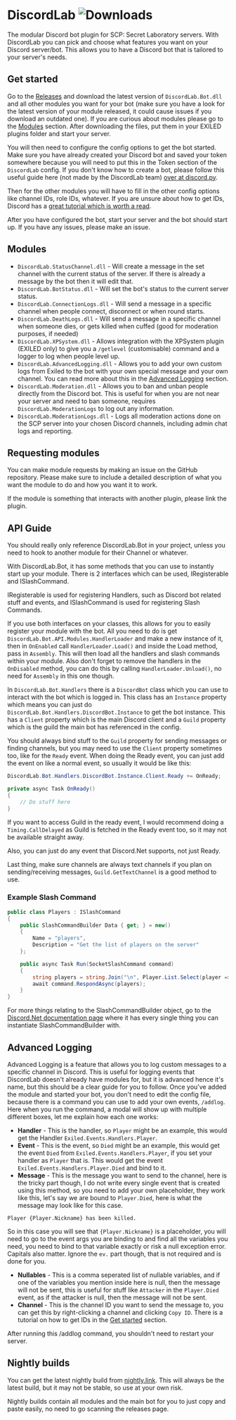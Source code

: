 # DiscordLab ![Downloads](https://img.shields.io/github/downloads/JayXTQ/DiscordLab/total)

The modular Discord bot plugin for SCP: Secret Laboratory servers. With DiscordLab you can pick and choose what
features you want on your Discord server/bot. This allows you to have a Discord bot that is tailored to your server's needs.

## Get started

Go to the [Releases](https://github.com/JayXTQ/DiscordLab/releases) and download the latest version
of `DiscordLab.Bot.dll` and all other modules you want for your bot (make sure you have a look for the latest version of your module released, 
it could cause issues if you download an outdated one). If you are curious about modules please go to
the [Modules](#modules) section. After downloading the files, put them in your EXILED plugins folder and start
your server.

You will then need to configure the config options to get the bot started. Make sure you have already created
your Discord bot and saved your token somewhere because you will need to put this in the Token section of the
`DiscordLab` config. If you don't know how to create a bot, please follow this
useful guide here (not made by the DiscordLab team) [over at discord.py](https://discordpy.readthedocs.io/en/stable/discord.html).

Then for the other modules you will have to fill in the other config options like channel IDs, role IDs, whatever.
If you are unsure about how to get IDs, Discord has a 
[great tutorial which is worth a read](https://support.discord.com/hc/en-us/articles/206346498-Where-can-I-find-my-User-Server-Message-ID).

After you have configured the bot, start your server and the bot should start up. If you have any issues, please make an issue.

## Modules

- `DiscordLab.StatusChannel.dll` - Will create a message in the set channel with the current status of the server. If there is already a message by the bot then it will edit that.
- `DiscordLab.BotStatus.dll` - Will set the bot's status to the current server status.
- `DiscordLab.ConnectionLogs.dll` - Will send a message in a specific channel when people connect, disconnect or when round starts.
- `DiscordLab.DeathLogs.dll` - Will send a message in a specific channel when someone dies, or gets killed when cuffed (good for moderation purposes, if needed)
- `DiscordLab.XPSystem.dll` - Allows integration with the XPSystem plugin (EXILED only) to give you a `/getlevel` (customisable) command and a logger to log when people level up.
- `DiscordLab.AdvancedLogging.dll` - Allows you to add your own custom logs from Exiled to the bot with your own special message and your own channel. You can read more
about this in the [Advanced Logging](#advanced-logging) section.
- `DiscordLab.Moderation.dll` - Allows you to ban and unban people directly from the Discord bot. This is useful for when you are not near your server and need to ban someone, requires `DiscordLab.ModerationLogs` to log out
any information.
-  `DiscordLab.ModerationLogs.dll` - Logs all moderation actions done on the SCP server into your chosen Discord channels, including admin chat logs and reporting. 

## Requesting modules

You can make module requests by making an issue on the GitHub repository. Please make sure
to include a detailed description of what you want the module to do and how you want it to work.

If the module is something that interacts with another plugin, please link the plugin.

## API Guide

You should really only reference DiscordLab.Bot in your project, unless you need to hook to another module for their Channel or whatever.

With DiscordLab.Bot, it has some methods that you can use to instantly start up your module. There is 2 interfaces which can be used, IRegisterable and ISlashCommand.

IRegisterable is used for registering Handlers, such as Discord bot related stuff and events, and ISlashCommand is used for registering Slash Commands.

If you use both interfaces on your classes, this allows for you to easily register your module with the bot. All you need to do is get `DiscordLab.Bot.API.Modules.HandlerLoader` and make a new instance of it, then in
`OnEnabled` call `HandlerLoader.Load()` and inside the Load method, pass in `Assembly`. This will then load all the handlers and slash commands within your module. Also don't forget to remove the handlers in the `OnDisabled`
method, you can do this by calling `HandlerLoader.Unload()`, no need for `Assembly` in this one though.

In `DiscordLab.Bot.Handlers` there is a `DiscordBot` class which you can use to interact with the bot which is logged in.
This class has an `Instance` property which means you can just do `DiscordLab.Bot.Handlers.DiscordBot.Instance` to get the bot instance. This has
a `Client` property which is the main Discord client and a `Guild` property which is the guild the main bot has referenced in the config.

You should always bind stuff to the `Guild` property for sending messages or finding channels, but you may need to
use the `Client` property sometimes too, like for the `Ready` event. When doing the Ready event, you can just add the
event on like a normal event, so usually it would be like this:

```csharp
DiscordLab.Bot.Handlers.DiscordBot.Instance.Client.Ready += OnReady;
```

```csharp
private async Task OnReady()
{
    // Do stuff here
}
```

If you want to access Guild in the ready event, I would recommend doing a `Timing.CallDelayed` as Guild is fetched in the Ready
event too, so it may not be available straight away.

Also, you can just do any event that Discord.Net supports, not just Ready.

Last thing, make sure channels are always text channels if you plan on sending/receiving messages, `Guild.GetTextChannel` is a good method to use.

### Example Slash Command

```csharp
public class Players : ISlashCommand
{
    public SlashCommandBuilder Data { get; } = new()
    {
        Name = "players",
        Description = "Get the list of players on the server"
    };

    public async Task Run(SocketSlashCommand command)
    {
        string players = string.Join("\n", Player.List.Select(player => player.Nickname));
        await command.RespondAsync(players);
    }
}
```

For more things relating to the SlashCommandBuilder object, go to the [Discord.Net documentation page](https://docs.discordnet.dev/api/Discord.SlashCommandBuilder.html) where it has every single thing you can instantiate SlashCommandBuilder with.

## Advanced Logging

Advanced Logging is a feature that allows you to log custom messages to a specific channel in Discord. This is useful for logging
events that DiscordLab doesn't already have modules for, but it is advanced hence it's name, but this should be a clear guide for
you to follow. Once you've added the module and started your bot, you don't need to edit the config file, because there is a command
you can use to add your own events, `/addlog`. Here when you run the command, a modal will show up with multiple different boxes, let
me explain how each one works:

- **Handler** - This is the handler, so `Player` might be an example, this would get the Handler `Exiled.Events.Handlers.Player`.
- **Event** - This is the event, so `Died` might be an example, this would get the event `Died` from `Exiled.Events.Handlers.Player`, 
if you set your handler as `Player` that is. This would get the event `Exiled.Events.Handlers.Player.Died` and bind to it.
- **Message** - This is the message you want to send to the channel, here is the tricky part though, I do not write every single event that
is created using this method, so you need to add your own placeholder, they work like this, let's say we are bound to `Player.Died`,
here is what the message may look like for this case.
```
Player {Player.Nickname} has been killed.
```
So in this case you will see that `{Player.Nickname}` is a placeholder, you will need to go to the event args you are binding to
and find all the variables you need, you need to bind to that variable exactly or risk a null exception error. Capitals also matter.
Ignore the `ev.` part though, that is not required and is done for you.
- **Nullables** - This is a comma seperated list of nullable variables, and if one of the variables you mention inside here is null,
then the message will not be sent, this is useful for stuff like `Attacker` in the `Player.Died` event, as if the attacker is null,
then the message will not be sent.
- **Channel** - This is the channel ID you want to send the message to, you can get this by right-clicking a channel and clicking 
`Copy ID`. There is a tutorial on how to get IDs in the [Get started](#get-started) section.

After running this /addlog command, you shouldn't need to restart your server.

## Nightly builds

You can get the latest nightly build from [nightly.link](https://nightly.link/JayXTQ/DiscordLab/workflows/artifact/main/DiscordLab.zip). This will always be the latest build, but it may not be stable, so use at your own risk.

Nightly builds contain all modules and the main bot for you to just copy and paste easily, no need to go scanning the releases page.